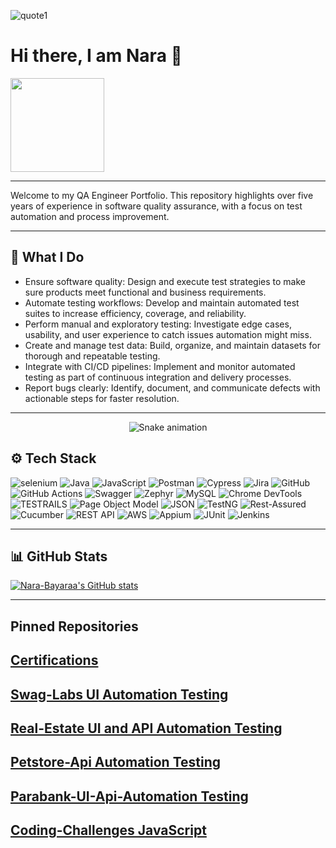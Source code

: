 ![quote1](https://github.com/user-attachments/assets/5bdc6f5b-f804-4647-a8d2-66b75507c5be)
# Hi there, I am Nara 👋

<img src="https://komarev.com/ghpvc/?username=Nara-B&color=green&style=flat-square" width="150">

---

Welcome to my QA Engineer Portfolio. This repository highlights over five years of experience in software quality assurance, with a focus on test automation and process improvement.

---

## 🚀 What I Do

* Ensure software quality:
Design and execute test strategies to make sure products meet functional and business requirements.
* Automate testing workflows:
Develop and maintain automated test suites to increase efficiency, coverage, and reliability.
* Perform manual and exploratory testing:
Investigate edge cases, usability, and user experience to catch issues automation might miss.
* Create and manage test data:
Build, organize, and maintain datasets for thorough and repeatable testing.
* Integrate with CI/CD pipelines:
Implement and monitor automated testing as part of continuous integration and delivery processes.
* Report bugs clearly:
Identify, document, and communicate defects with actionable steps for faster resolution.



---
<!-- Snake Game Repo View -->

<div align="center">
  <img src="https://profile-readme-generator.com/assets/snake.svg" alt="Snake animation" />
</div>

## ⚙️ Tech Stack

![selenium](https://github.com/user-attachments/assets/b0f68cb1-0b27-42fa-80d3-0eba949f2ef0)
<img src="https://img.shields.io/badge/Java-007396?style=for-the-badge&logo=java&logoColor=white" alt="Java" />
<img src="https://img.shields.io/badge/JavaScript-F7DF1E?style=for-the-badge&logo=javascript&logoColor=black" alt="JavaScript" />
<img src="https://img.shields.io/badge/Postman-FF6C37?style=for-the-badge&logo=postman&logoColor=white" alt="Postman" />
<img src="https://img.shields.io/badge/Cypress-69D3A7?style=for-the-badge&logo=cypress&logoColor=white" alt="Cypress" />
<img src="https://img.shields.io/badge/Jira-0052CC?style=for-the-badge&logo=jira&logoColor=white" alt="Jira" />
<img src="https://img.shields.io/badge/GitHub-181717?style=for-the-badge&logo=github&logoColor=white" alt="GitHub" />
<img src="https://img.shields.io/badge/GitHub%20Actions-2088FF?style=for-the-badge&logo=githubactions&logoColor=white" alt="GitHub Actions" />
<img src="https://img.shields.io/badge/Swagger-85EA2D?style=for-the-badge&logo=swagger&logoColor=black" alt="Swagger" />
<img src="https://img.shields.io/badge/Zephyr-0052CC?style=for-the-badge&logoColor=white" alt="Zephyr" />
<img src="https://img.shields.io/badge/MySQL-4479A1?style=for-the-badge&logo=mysql&logoColor=white" alt="MySQL" />
<img src="https://img.shields.io/badge/Chrome%20DevTools-1A73E8?style=for-the-badge&logo=google-chrome&logoColor=white" alt="Chrome DevTools" />
![TESTRAILS](https://github.com/user-attachments/assets/c8fd1aa4-eca9-4ba4-b758-c379bca18200)
<img src="https://img.shields.io/badge/Page%20Object%20Model-6A0DAD?style=for-the-badge&logo=selenium&logoColor=white" alt="Page Object Model" />
<img src="https://img.shields.io/badge/JSON-2ECC71?style=for-the-badge&logoColor=white" alt="JSON" />
<img src="https://img.shields.io/badge/TestNG-C40C0C?style=for-the-badge&logo=testng&logoColor=white" alt="TestNG" />
<img src="https://img.shields.io/badge/Rest--Assured-007EC6?style=for-the-badge&logo=rest-assured&logoColor=white" alt="Rest-Assured" /> 
<img src="https://img.shields.io/badge/Cucumber-23D96C?style=for-the-badge&logo=cucumber&logoColor=white" alt="Cucumber" />
<img src="https://img.shields.io/badge/REST%20API-007ACC?style=for-the-badge&logoColor=white" alt="REST API" />
<img src="https://img.shields.io/badge/AWS-FF9900?style=for-the-badge&logo=amazonaws&logoColor=white" alt="AWS" />
<img src="https://img.shields.io/badge/Appium-752BEA?style=for-the-badge&logo=appium&logoColor=white" alt="Appium" />
<img src="https://img.shields.io/badge/JUnit-25A162?style=for-the-badge&logo=junit&logoColor=white" alt="JUnit" />
<img src="https://img.shields.io/badge/Jenkins-D24939?style=for-the-badge&logo=jenkins&logoColor=white" alt="Jenkins" />

---
## 📊 GitHub Stats

[![Nara-Bayaraa's GitHub stats](https://github-readme-stats.vercel.app/api?username=Nara-Bayaraa&show_icons=true&theme=dark)](https://github.com/anuraghazra/github-readme-stats)

---
## Pinned Repositories

## [Certifications](https://github.com/Nara-B/Certificates.git)
## [Swag-Labs UI Automation Testing](https://github.com/Nara-Bayaraa/Swag-Labs.git)
## [Real-Estate UI and API Automation Testing](https://github.com/Nara-Bayaraa/Real-Estate-Project.git)
## [Petstore-Api Automation Testing](https://github.com/Nara-Bayaraa/Petstore-Api-Automation-Cypress.git)
## [Parabank-UI-Api-Automation Testing](https://github.com/Nara-Bayaraa/Parabank-UI-Api-Automation.git)
## [Coding-Challenges JavaScript](https://github.com/Nara-Bayaraa/Coding-Challenges.git)
  
